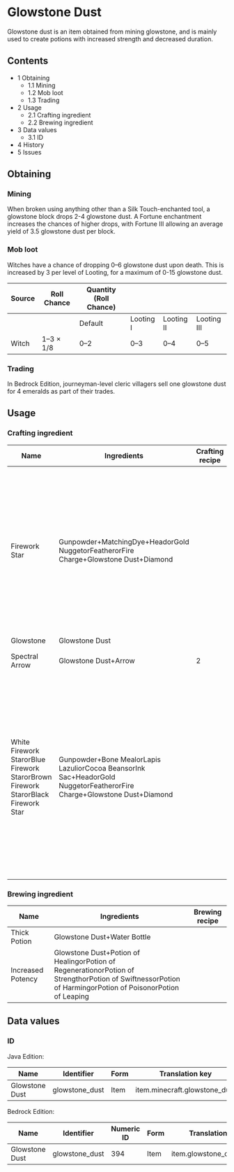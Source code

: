 # Glowstone Dust
Glowstone dust is an item obtained from mining glowstone, and is mainly used to create potions with increased strength and decreased duration.

## Contents
- 1 Obtaining
	- 1.1 Mining
	- 1.2 Mob loot
	- 1.3 Trading
- 2 Usage
	- 2.1 Crafting ingredient
	- 2.2 Brewing ingredient
- 3 Data values
	- 3.1 ID
- 4 History
- 5 Issues

## Obtaining
### Mining
When broken using anything other than a Silk Touch-enchanted tool, a glowstone block drops 2-4 glowstone dust. A Fortune enchantment increases the chances of higher drops, with Fortune III allowing an average yield of 3.5 glowstone dust per block.

### Mob loot
Witches have a chance of dropping 0–6 glowstone dust upon death. This is increased by 3 per level of Looting, for a maximum of 0-15 glowstone dust. 

| Source | Roll Chance | Quantity (Roll Chance) |           |            |             |
|--------|-------------|------------------------|-----------|------------|-------------|
|        |             | Default                | Looting I | Looting II | Looting III |
| Witch  | 1–3 × 1/8   | 0–2                    | 0–3       | 0–4        | 0–5         |

### Trading
In Bedrock Edition, journeyman-level cleric villagers sell one glowstone dust for 4 emeralds as part of their trades.

## Usage
### Crafting ingredient
| Name                                                                              | Ingredients                                                                                                            | Crafting recipe | Description                                                                                                                                                                                                                       |
|-----------------------------------------------------------------------------------|------------------------------------------------------------------------------------------------------------------------|-----------------|-----------------------------------------------------------------------------------------------------------------------------------------------------------------------------------------------------------------------------------|
| Firework Star                                                                     | Gunpowder+MatchingDye+HeadorGold NuggetorFeatherorFire Charge+Glowstone Dust+Diamond                                   |                 | Up to eight dyes can be added.One head, gold nugget, feather, or fire charge can be added.Both the diamond and the glowstone dust can be added with any of the other ingredients.                                                 |
| Glowstone                                                                         | Glowstone Dust                                                                                                         |                 |                                                                                                                                                                                                                                   |
| Spectral Arrow                                                                    | Glowstone Dust+Arrow                                                                                                   | 2               | ‌[Java Edition  only]                                                                                                                                                                                                             |
| White Firework StarorBlue Firework StarorBrown Firework StarorBlack Firework Star | Gunpowder+Bone MealorLapis LazuliorCocoa BeansorInk Sac+HeadorGold NuggetorFeatherorFire Charge+Glowstone Dust+Diamond |                 | ‌[Bedrock Edition and Minecraft Education  only]Up to eight dyes can be added.One head, gold nugget, feather, or fire charge can be added.Both the diamond and the glowstone dust can be added with any of the other ingredients. |

### Brewing ingredient
| Name              | Ingredients                                                                                                                                               | Brewing recipe |
|-------------------|-----------------------------------------------------------------------------------------------------------------------------------------------------------|----------------|
| Thick Potion      | Glowstone Dust+Water Bottle                                                                                                                               |                |
| Increased Potency | Glowstone Dust+Potion of HealingorPotion of RegenerationorPotion of StrengthorPotion of SwiftnessorPotion of HarmingorPotion of PoisonorPotion of Leaping |                |

## Data values
### ID
Java Edition:

| Name           | Identifier     | Form | Translation key               |
|----------------|----------------|------|-------------------------------|
| Glowstone Dust | glowstone_dust | Item | item.minecraft.glowstone_dust |

Bedrock Edition:

| Name           | Identifier     | Numeric ID | Form | Translation key          |
|----------------|----------------|------------|------|--------------------------|
| Glowstone Dust | glowstone_dust | 394        | Item | item.glowstone_dust.name |



